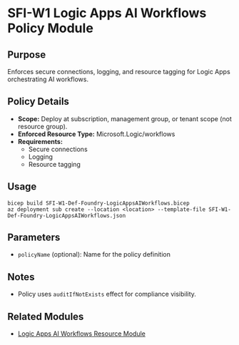 # SFI-W1 Logic Apps AI Workflows Policy Module

## Purpose
Enforces secure connections, logging, and resource tagging for Logic Apps orchestrating AI workflows.

## Policy Details
- **Scope:** Deploy at subscription, management group, or tenant scope (not resource group).
- **Enforced Resource Type:** Microsoft.Logic/workflows
- **Requirements:**
  - Secure connections
  - Logging
  - Resource tagging

## Usage
```
bicep build SFI-W1-Def-Foundry-LogicAppsAIWorkflows.bicep
az deployment sub create --location <location> --template-file SFI-W1-Def-Foundry-LogicAppsAIWorkflows.json
```

## Parameters
- `policyName` (optional): Name for the policy definition

## Notes
- Policy uses `auditIfNotExists` effect for compliance visibility.

## Related Modules
- [Logic Apps AI Workflows Resource Module](../resources/logicAppsAIWorkflows.bicep)

